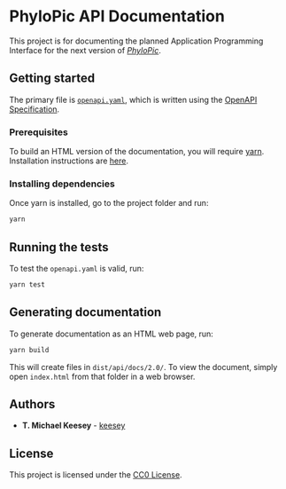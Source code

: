 # PhyloPic API Documentation

This project is for documenting the planned Application Programming Interface for the next version of [*PhyloPic*](http://phylopic.org).

## Getting started

The primary file is [`openapi.yaml`](https://github.com/keesey/phylopic-api-docs/blob/master/openapi.yaml), which is written using the [OpenAPI Specification](https://swagger.io/specification/).

### Prerequisites

To build an HTML version of the documentation, you will require [yarn](https://yarnpkg.com/). Installation instructions are [here](https://yarnpkg.com/docs/install).

### Installing dependencies

Once yarn is installed, go to the project folder and run:

```sh
yarn
```

## Running the tests

To test the `openapi.yaml` is valid, run:

```sh
yarn test
```

## Generating documentation

To generate documentation as an HTML web page, run:

```sh
yarn build
```

This will create files in `dist/api/docs/2.0/`. To view the document, simply open `index.html` from that folder in a web browser.

## Authors

* **T. Michael Keesey** - [keesey](https://github.com/keesey)

## License

This project is licensed under the [CC0 License](https://creativecommons.org/share-your-work/public-domain/cc0).
